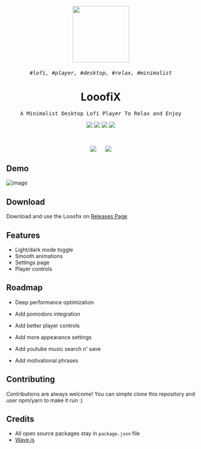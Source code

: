 <p align="center">
  <img src="https://user-images.githubusercontent.com/59850361/201925831-5dbeccba-d32c-49e6-8533-2a2c893e71f7.png" width="150" />
</p>

<samp>
  <h6 align="center">
    #lofi, #player, #desktop, #relax, #minimalist
  </h6>
</samp>

<h1 align="center">LooofiX</h1>
  <p align="center">
    <samp>
      A Minimalist Desktop Lofi Player To Relax and Enjoy
    </samp>
   </p>
</samp>

<p align="center">
  <img src="https://img.shields.io/appveyor/build/DoginUwU/LooofiX-22272E?style=flat-square" />
  <img src="https://img.shields.io/badge/Music-22272E?logo=youtube&style=flat-square" />
  <img src="https://img.shields.io/badge/Typescript-22272E?logo=typescript&style=flat-square" />
  <img src="https://img.shields.io/badge/React-22272E?logo=react&style=flat-square" />
</p>

<br />

<p align="center">
  <img src="https://user-images.githubusercontent.com/59850361/201932932-2db56fcc-1ee6-4c04-bb9d-5dd765248367.png" />
  &nbsp;&nbsp;&nbsp;&nbsp;
  <img src="https://user-images.githubusercontent.com/59850361/201933416-145755bd-0c09-4265-9126-4fb0760aa2de.png" />
</p>

## Demo
![image](https://user-images.githubusercontent.com/59850361/201935913-c8b186c5-2123-478b-83b8-f5433f43fd9e.png)


## Download

Download and use the Looofix on [Releases Page](https://github.com/DoginUwU/LooofiX/releases)

## Features

- Light/dark mode toggle
- Smooth animations
- Settings page
- Player controls


## Roadmap

- Deep performance optimization

- Add pomodoro integration

- Add better player controls

- Add more appearance settings

- Add youtube music search n' save

- Add motivational phrases


## Contributing

Contributions are always welcome! You can simple clone this repository and user npm/yarn to make it run :)

## Credits
- All open source packages stay in `package.json` file
- [Wave.js](https://github.com/foobar404/Wave.js)



